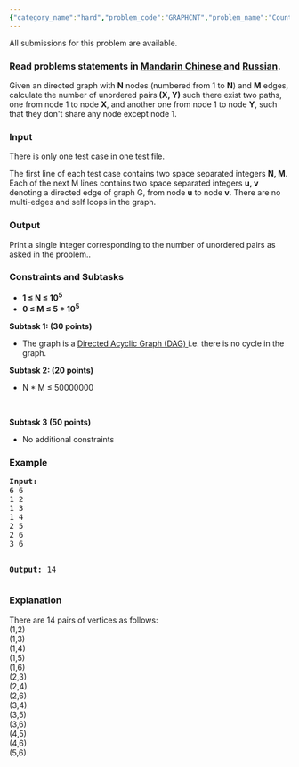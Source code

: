 ```yaml
---
{"category_name":"hard","problem_code":"GRAPHCNT","problem_name":"Counting on a directed graph","languages_supported":{"0":"ADA","1":"ASM","2":"BASH","3":"BF","4":"C","5":"C99 strict","6":"CAML","7":"CLOJ","8":"CLPS","9":"CPP 4.3.2","10":"CPP 4.9.2","11":"CPP14","12":"CS2","13":"D","14":"ERL","15":"FORT","16":"FS","17":"GO","18":"HASK","19":"ICK","20":"ICON","21":"JAVA","22":"JS","23":"LISP clisp","24":"LISP sbcl","25":"LUA","26":"NEM","27":"NICE","28":"NODEJS","29":"PAS fpc","30":"PAS gpc","31":"PERL","32":"PERL6","33":"PHP","34":"PIKE","35":"PRLG","36":"PYPY","37":"PYTH","38":"PYTH 3.4","39":"RUBY","40":"SCALA","41":"SCM chicken","42":"SCM guile","43":"SCM qobi","44":"ST","45":"TCL","46":"TEXT","47":"WSPC"},"max_timelimit":2,"source_sizelimit":50000,"problem_author":"ztxz16","problem_tester":"kevinsogo","date_added":"25-03-2015","tags":{"0":"dominator","1":"may15","2":"medium","3":"ztxz16"},"editorial_url":"http://discuss.codechef.com/problems/GRAPHCNT","time":{"view_start_date":1431941400,"submit_start_date":1431941400,"visible_start_date":1431941400,"end_date":1735669800},"layout":"problem"}
---
```

<span class="solution-visible-txt">All submissions for this problem are available.</span><h3> Read problems statements in <a target="_blank" href="http://www.codechef.com/download/translated/MAY15/mandarin/GRAPHCNT.pdf">Mandarin Chinese </a> and <a target="_blank" href="http://www.codechef.com/download/translated/MAY15/russian/GRAPHCNT.pdf">Russian</a>.</h3>
<p>Given an directed graph with <b>N</b> nodes (numbered from 1 to <b>N</b>) and <b>M</b> edges, calculate the number of unordered pairs<b> (X, Y)</b> such there exist two paths, one from node 1 to node <b>X</b>, and another one from node 1 to node <b>Y</b>, such that they don't share any node except node 1. </p>
<h3>Input</h3>
<p>There is only one test case in one test file.</p>
<p>The first line of each test case contains two space separated integers <b>N, M</b>. Each of the next M lines contains two space separated integers  <b>u, v</b> denoting a directed edge of graph G, from node <b>u</b> to node <b>v</b>. There are no multi-edges and self loops in the graph.
</p>
<h3>Output</h3>
<p>Print a single integer corresponding to the number of unordered pairs as asked in the problem.. </p>
<h3>Constraints and Subtasks</h3>
<ul>
<li><b>1 ≤ N ≤ 10<sup>5</sup></b></li>
<li><b>0 ≤ M ≤ 5 * 10<sup>5</sup> </b></li>
</ul>

<p><b>Subtask 1: (30 points)</b></p>
<ul>
<li>The graph is a <a href="http://en.wikipedia.org/wiki/Directed_acyclic_graph" >Directed Acyclic Graph (DAG) </a> i.e. there is no cycle in the graph.</li>
</ul>
<p> </p>
<p><b>Subtask 2: (20 points)</b></p>
<ul>
<li>N * M ≤ 50000000 </li>
</ul>
<p><br /></p>
<p><b>Subtask 3 (50 points)</b></p>
<ul>
<li>No additional constraints</li>
</ul>
<h3>Example</h3>
<pre><b>Input:</b>
6 6
1 2
1 3
1 4
2 5
2 6
3 6

<b>Output:</b>
14
</pre><h3>Explanation</h3>
<p>There are 14 pairs of vertices as follows: <br />
	(1,2) <br />
	(1,3) <br />
	(1,4) <br />
	(1,5)  <br />
	(1,6) <br />
	(2,3) <br />
	(2,4) <br />
	(2,6) <br />
	(3,4) <br />
	(3,5) <br />
	(3,6) <br />
	(4,5) <br />
	(4,6) <br />
	(5,6) 
</p>
